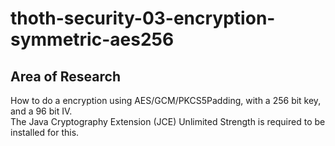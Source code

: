 # thoth-security-03-encryption-symmetric-aes256

## Area of Research

How to do a encryption using AES/GCM/PKCS5Padding, with a 256 bit key, and a 96 bit IV.  
The Java Cryptography Extension (JCE) Unlimited Strength is required to be installed for this.
